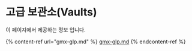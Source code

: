 # 고급 보관소(Vaults)

이 페이지에서 제공하는 정보 입니다.

{% content-ref url="gmx-glp.md" %}
[gmx-glp.md](gmx-glp.md)
{% endcontent-ref %}
